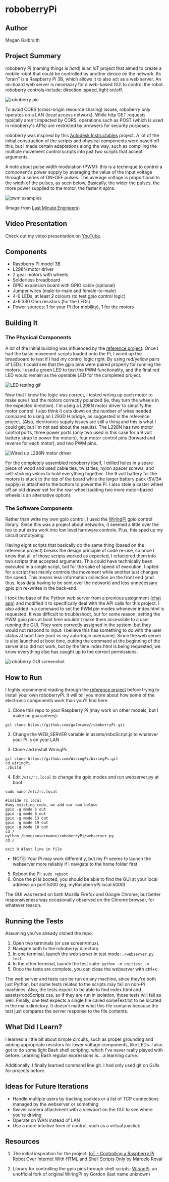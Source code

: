# roboberryPi

## Author

Megan Galbraith


## Project Summary

roboberry Pi (naming things is _hard_) is an IoT project that aimed to create a
mobile robot that could be controlled by another device on the network. Its
"brain" is a Raspberry Pi 3B, which allows it to also act as a web server. 
An on-board web server is necessary for a web-based GUI to control the robot.
roboberry controls include: direction, speed, light on/off.

![roboberry pic](assets/images/roboberry.jpg)

To avoid CORS (cross-origin resource sharing) issues, roboberry only operates
on a LAN (local access network). While http GET requests typically aren't
impacted by CORS, operations such as POST (which is used in roboberry's APIs)
are restricted by browsers for security purposes. 

roboberry was inspired by this [Autodesk Instructables](https://www.instructables.com/IoT-Controlling-a-Raspberry-Pi-Robot-Over-Internet/) project. A lot of the
initial construction of the scripts and physical components were based off this,
but I made certain adaptations along the way, such as compiling the multiple
movement control scripts into just two scripts that accept arguments.

A note about pulse width modulation (PWM): this is a technique to control a component's power supply by averaging the value of the input voltage through a series of ON-OFF pulses. The average voltage is proportional to the width of the pulses, as seen below. Basically, the wider the pulses, the more power supplied to the motor, the faster it spins. 

![pwm examples](assets/images/pwm.png)

(Image from [Last Minute Engineers](https://lastminuteengineers.com/l293d-dc-motor-arduino-tutorial/))


## Video Presentation

Check out my video presentation on [YouTube]().


## Components

- Raspberry Pi model 3B
- L298N motor driver
- 2 gear motors with wheels
- Solderless breadboard
- GPIO expansion board with GPIO cable (optional)
- Jumper wires (male-to-male and female-to-male)
- 4-6 LEDs, at least 2 colours (to test gpio control logic)
- 4-6 330 Ohm resistors (for the LEDs)
- Power sources: 1 for your Pi (for mobility), 1 for the motors


## Building It

### The Physical Components

A lot of the initial building was influenced by the [reference project](https://www.instructables.com/IoT-Controlling-a-Raspberry-Pi-Robot-Over-Internet/). Once I had the basic movement scripts loaded onto the Pi, I wired up the breadboard to test if I had my control logic right. By using red/yellow pairs of LEDs, I could see that the gpio pins were paired properly for running the motors. I used a green LED to test the PWM functionality, and the final red LED would remain as the operable LED for the completed project.

![LED testing gif](assets/images/LED.gif)

Now that I knew the logic was correct, I tested wiring up each motor to make 
sure I had the motors correctly polarized (ie, they turn the wheels in the 
expected direction). I'm using a L298N motor driver to simplify the motor 
control. I also think it cuts down on the number of wires needed compared to 
using an L293D H bridge, as suggested in the reference project. (Also, electronics supply issues are still a thing and this is what I could get, but I'm not sad about the results). The L298N has two motor control ports, three power ports (only two used in this case for a 9 volt battery strap to power the motors), four motor control pins (forward and reverse for each motor), and two PWM pins.

![Wired up L298N motor driver](assets/images/L298N.jpg)

For the completely assembled roboberry itself, I drilled holes in a spare piece of wood and used cable ties, twist ties, nylon spacer screws, and self-sticking velcro to hold everything together. The 9 volt battery for the motors is stuck to the top of the board while the larger battery pack (5V/3A supply) is attached to the bottom to power the Pi. I also stole a caster wheel off an old drawer set for the rear wheel (adding two more motor-based wheels is an alternative option).


### The Software Components

Rather than write my own gpio control, I used the [WiringPi](https://github.com/WiringPi/WiringPi) gpio control library. Since this was a project about networks, it seemed a little over the top to put extra work into low level hardware controls. Plus, this sped up my circuit prototyping.

Having eight scripts that basically do the same thing (based on the reference project) breaks the design principle of code re-use, so once I knew that all of those scripts worked as expected, I refactored them into two scripts that accepted arguments. This could have technically been executed in a single script, but for the sake of speed of execution, I opted for a script that mainly controls the movement while another just changes the speed. This means less information collection on the front end (and thus, less data having to be sent over the network) and less unnecessary gpio pin re-writes in the back-end.

I took the base of the Python web server from a previous assignment ([chat app](https://github.com/galbrame/localhostChatApp)) and modified it to specifically deal with the API calls for this project. I also added in a command to set the PWM pin modes whenever index.html is requested. It was difficult to troubleshoot, but for some reason, setting the PWM gpio pins at boot time wouldn't make them accessible to a user running the GUI. They were correctly assigned in the system, but they would not respond to input. I believe this has something to do with the user status at boot time (root vs my auto-login username). Since the web server is also launched at boot time, putting the command at the beginning of the server also did not work, but by the time index.html is being requested, we know everything else has caught up to the correct permissions.

![roboberry GUI screenshot](assets/images/gui.png)


## How to Run

I highly recommend reading through the [reference project](https://www.instructables.com/IoT-Controlling-a-Raspberry-Pi-Robot-Over-Internet/) before trying to install your own roboberryPi. It will tell you more about how some of the electronic components work than you'll find here.

1. Clone this repo to your Raspberry Pi (may work on other models, but I make no guarantees): 

```git clone https://github.com/galbrame/roboberryPi.git```

2. Change the WEB_SERVER variable in assets/roboScript.js to whatever your Pi is on your LAN

3. Clone and install WiringPi: 

```
git clone https://github.com/WiringPi/WiringPi.git
cd wiringPi
./build
```

4. Edit `/etc/rc.local` to change the gpio modes and run webserver.py at boot: 

```sudo nano /etc/rc.local```

```
#inside rc.local
#any existing code, we add our own below:
gpio -g mode 5 out
gpio -g mode 6 out
gpio -g mode 13 out
gpio -g mode 19 out
gpio -g mode 10 out
cd /
python /home/<username>/roboberryPi/webserver.py
cd /

exit 0 #last line in file
```
    
   - NOTE: Your Pi may work differently, but my Pi seems to launch the webserver more reliably if I navigate to the home folder first
5. Reboot the Pi: `sudo reboot`
6. Once the pi is booted, you should be able to find the GUI at your local address on port 5000 (eg, myRaspberryPi.local:5000)

The GUI was tested on both Mozilla Firefox and Google Chrome, but better responsiveness was occasionally observed on the Chrome browser, for whatever reason.

## Running the Tests

Assuming you've already cloned the repo:

1. Open two terminals (or use screen/tmux).
2. Navigate both to the roboberry/ directory.
3. In one terminal, launch the web server in test mode:
```./webserver.py test```
4. In the other terminal, launch the test suite:
```python -m unittest -v```
5. Once the tests are complete, you can close the webserver with ctrl+c.

The web server and tests can be run on any machine, since they're both just Python, but some tests related to the scripts may fail on non-Pi machines. Also, the tests expect to be able to find index.html and assets/roboScripts.css, so if they are run in isolation, those tests will fail as well. Finally, one test expects a single file called someText.txt to be located in the main directory. It doesn't matter what this file contains because the test just compares the server response to the file contents.


## What Did I Learn?

I learned a little bit about simple circuits, such as proper grounding and adding appropriate resistors for lower voltage components, like LEDs. I also got to do some light Bash shell scripting, which I've never really played with before. Learning Bash regular expressions is... a learning curve.

Additionally, I finally learned command line git. I had only used git on GUIs for projects before.


## Ideas for Future Iterations

- Handle multiple users by tracking cookies or a list of TCP connections managed by the webserver or something
- Swivel camera attachment with a viewport on the GUI to see where you're driving
- Operate on WAN instead of LAN
- Use a more intuitive form of control, such as a virtual joystick


## Resources

1. The initial inspiration for the project: [IoT - Controlling a Raspberry Pi Robot Over Internet With HTML and Shell Scripts Only](https://www.instructables.com/IoT-Controlling-a-Raspberry-Pi-Robot-Over-Internet/) by Marcelo Rovai

2. Library for controlling the gpio pins through shell scripts: [WiringPi](https://github.com/WiringPi/WiringPi), an unofficial fork of original WiringPi by Gordon (last name unknown)
